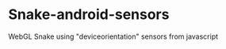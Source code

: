 Snake-android-sensors
=====================

WebGL Snake using "deviceorientation" sensors from javascript
